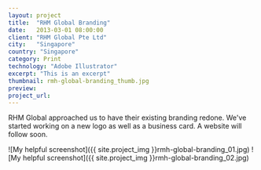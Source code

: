 ```yaml
---
layout: project
title:  "RHM Global Branding"
date:   2013-03-01 08:00:00
client: "RHM Global Pte Ltd"
city:   "Singapore"
country: "Singapore"
category: Print
technology: "Adobe Illustrator"
excerpt: "This is an excerpt"
thumbnail: rmh-global-branding_thumb.jpg
preview:
project_url:
---
```


RHM Global approached us to have their existing branding redone. We've started working on a new logo as well as a business card. A website will follow soon.

![My helpful screenshot]({{ site.project_img }}rmh-global-branding_01.jpg)
![My helpful screenshot]({{ site.project_img }}rmh-global-branding_02.jpg)
